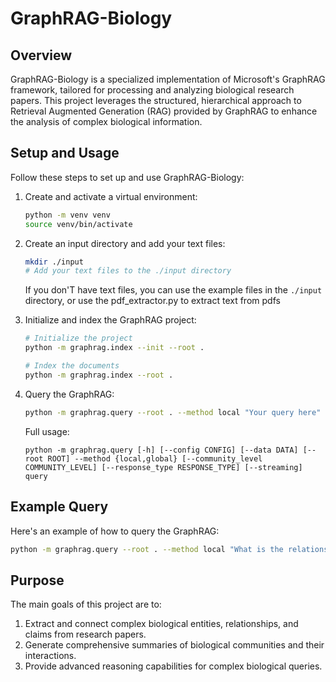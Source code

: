 # GraphRAG-Biology

## Overview

GraphRAG-Biology is a specialized implementation of Microsoft's GraphRAG framework, tailored for processing and analyzing biological research papers. This project leverages the structured, hierarchical approach to Retrieval Augmented Generation (RAG) provided by GraphRAG to enhance the analysis of complex biological information.

## Setup and Usage

Follow these steps to set up and use GraphRAG-Biology:

1. Create and activate a virtual environment:
   ```bash
   python -m venv venv
   source venv/bin/activate
   ```

2. Create an input directory and add your text files:
   ```bash
   mkdir ./input
   # Add your text files to the ./input directory
   ```
   If you don'T have text files, you can use the example files in the `./input` directory, or use the pdf_extractor.py to extract text from pdfs

3. Initialize and index the GraphRAG project:
   ```bash
   # Initialize the project
   python -m graphrag.index --init --root .   

   # Index the documents
   python -m graphrag.index --root .  
   ```

4. Query the GraphRAG:
   ```bash
   python -m graphrag.query --root . --method local "Your query here"
   ```

   Full usage:
   ```
   python -m graphrag.query [-h] [--config CONFIG] [--data DATA] [--root ROOT] --method {local,global} [--community_level COMMUNITY_LEVEL] [--response_type RESPONSE_TYPE] [--streaming] query
   ```




## Example Query

Here's an example of how to query the GraphRAG:

```bash
python -m graphrag.query --root . --method local "What is the relationship between AA and minoxidil?"
```

## Purpose

The main goals of this project are to:

1. Extract and connect complex biological entities, relationships, and claims from research papers.
2. Generate comprehensive summaries of biological communities and their interactions.
3. Provide advanced reasoning capabilities for complex biological queries.


